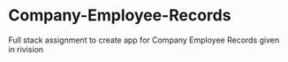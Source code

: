 # Company-Employee-Records
Full stack assignment to create app for Company Employee Records given in rivision
